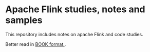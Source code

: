 # Apache Flink studies, notes and samples

This repository includes notes on apache Flink and code studies.

Better read in [BOOK format.](https://jbcodeforce.github.io/flink-studies/).
